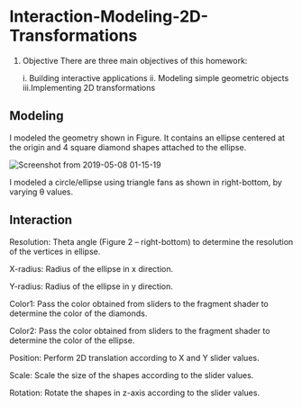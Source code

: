 # Interaction-Modeling-2D-Transformations

1. Objective
  There are three main objectives of this homework:
  
    i.  Building interactive applications
    ii. Modeling simple geometric objects
    iii.Implementing 2D transformations
    
## Modeling
  I modeled the geometry shown in Figure. It contains an ellipse centered at the origin and 4 square
  diamond shapes attached to the ellipse.    
  
  ![Screenshot from 2019-05-08 01-15-19](https://user-images.githubusercontent.com/26312757/57336641-44039d80-712f-11e9-96ab-693873c8b00b.png)

I modeled a circle/ellipse using triangle fans as shown in right-bottom, by varying θ values.

## Interaction

  Resolution: Theta angle (Figure 2 – right-bottom) to determine the resolution of the vertices in ellipse.
  
  X-radius: Radius of the ellipse in x direction.
  
  Y-radius: Radius of the ellipse in y direction.
  
  Color1: Pass the color obtained from sliders to the fragment shader to determine the color of the diamonds.
  
  Color2: Pass the color obtained from sliders to the fragment shader to determine the color of the ellipse.
  
  Position: Perform 2D translation according to X and Y slider values.
  
  Scale: Scale the size of the shapes according to the slider values.
  
  Rotation: Rotate the shapes in z-axis according to the slider values.
  
